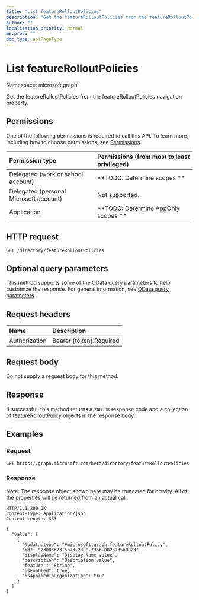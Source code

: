 ```yaml
---
title: "List featureRolloutPolicies"
description: "Get the featureRolloutPolicies from the featureRolloutPolicies navigation property."
author: ""
localization_priority: Normal
ms.prod: ""
doc_type: apiPageType
---
```


# List featureRolloutPolicies

Namespace: microsoft.graph

Get the featureRolloutPolicies from the featureRolloutPolicies navigation property.

## Permissions
One of the following permissions is required to call this API. To learn more, including how to choose permissions, see [Permissions](/concepts/permissions-reference.md).

|Permission type|Permissions (from most to least privileged)|
|:---|:---|
|Delegated (work or school account)|**TODO: Determine scopes **|
|Delegated (personal Microsoft account)|Not supported.|
|Application|**TODO: Determine AppOnly scopes **|

## HTTP request
<!-- {
  "blockType": "ignored"
}
-->
``` http
GET /directory/featureRolloutPolicies
```

## Optional query parameters
This method supports some of the OData query parameters to help customize the response. For general information, see [OData query parameters](/graph/query-parameters).

## Request headers
|Name|Description|
|:---|:---|
|Authorization|Bearer {token}.Required|

## Request body
Do not supply a request body for this method.

## Response
If successful, this method returns a `200 OK` response code and a collection of [featureRolloutPolicy](../resources/featurerolloutpolicy.md) objects in the response body.

## Examples

### Request
<!-- {
  "blockType": "request",
  "name": "get_featurerolloutpolicy"
}
-->
``` http
GET https://graph.microsoft.com/beta/directory/featureRolloutPolicies
```

### Response
Note: The response object shown here may be truncated for brevity. All of the properties will be returned from an actual call.
<!-- {
  "blockType": "response",
  "truncated": true,
  "@odata.type": "collection(microsoft.graph.featurerolloutpolicy)"
}
-->
``` http
HTTP/1.1 200 OK
Content-Type: application/json
Content-Length: 333

{
  "value": [
    {
      "@odata.type": "#microsoft.graph.featureRolloutPolicy",
      "id": "23085b73-5b73-2308-735b-0823735b0823",
      "displayName": "Display Name value",
      "description": "Description value",
      "feature": "String",
      "isEnabled": true,
      "isAppliedToOrganization": true
    }
  ]
}
```

